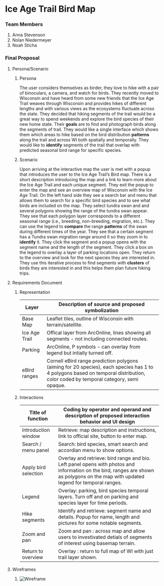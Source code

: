 # Ice Age Trail Bird Map

### Team Members
1. Anna Stevenson
2. Nolan Niedermeyer
3. Noah Sticha

### Final Proposal
1. Persona/Scenario
    1. Persona

        The user considers themselves as birder, they love to hike with a pair of binoculars, a camera, and watch for birds. They recently moved to Wisconsin and have heard from some new friends that the Ice Age Trail weaves through Wisconsin and provides hikes of different lengths and with various views as the ecosystems fluctuate across the state. They decided that hiking segments of the trail would be a great way to spend weekends and explore the bird species of their new home state. Their **goals** are to find and photograph birds along the segments of trail. They would like a single interface which shows them which areas to hike based on the bird distribution **patterns** along the trail and across WI both spatially and temporally. They would like to **identify** segments of the trail that overlap with predicted seasonal bird range for specific species. 
    2. Scenario

        Upon arriving at the interactive map the user is met with a popup that introduces the user to the Ice Age Trail’s Bird map. There is a short description introducing the map and a link to learn more about the Ice Age Trail and each unique segment. They exit the popup to enter the map and see an overview map of Wisconsin with the Ice Age Trail. On the left hand side they see a search bar and menu that allows them to search for a specific bird species and to see what birds are included on the map. They select tundra swan and and several polygons showing the range of the tundra swan appear. They see that each polygon layer corresponds to a different seasonal range (i.e., breeding, non-breeding, migration, etc.). They can use the legend to **compare** the range **patterns** of the swan during different times of the year. They see that a certain segment has a Tundra swan migration range around it so they zoom in to **identify** it. They click the segment and a popup opens with the segment name and the length of the segment. They click a box on the legend to overlay a layer of parking locations open. They return to the overview and look for the next species they are interested in. They use this iterative process to find segments with **clusters** of birds they are interested in and this helps them plan future hiking trips.

2. Requirements Document

    1. Representation

        | Layer | Description of source and proposed symbolization |
        | --------- | ---------- |
        | Base Map| Leaflet tiles, outline of Wisconsin with terrain/satellite. |
        | Ice Age Trail | Offical layer from ArcOnline, lines showing all segments - not including connected routes. |
        | Parking | ArcOnline, P symbols - can overlay from legend but intially turned off. |
        | eBird ranges | Cornell eBird range prediction polygons (aiming for 20 species), each species has 1 to 4 polygons based on temporal distribution, color coded by temporal category, semi opaque. |


    2. Interactions

        | Title of function | Coding by operator and operand and description of proposed interaction behavior and UI design|
        | ------------------ | --------------------------------------- |
        | Introduction window | Retrieve: map description and instructions, link to official site, button to enter map.|
        | Search / menu panel | Search: bird species, smart search and accordian menu to show options.|
        | Apply bird selection | Overlay and retrieve: bird range and bio. Left panel opens with photos and information on the bird, ranges are shown as polygons on the map with updated legend for temporal ranges.|
        | Legend | Overlay: parking, bird species temporal layers. Turn off and on parking and species layer for time periods. |
        | Hike segments | Identify and retrieve: segment name and details. Popup for name, length and pictures for some notable segments. |
        | Zoom and pan | Zoom and pan : across map and allow users to investivated detials of segments of interest using basemap terrain. |
        | Return to overview | Overlay : return to full map of WI with just trail layer shown. |


3. Wireframes
    1. ![Wireframe](wireframe.png)
 
